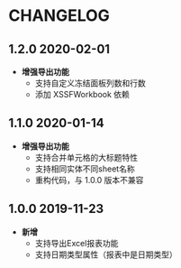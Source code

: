 
# CHANGELOG

## 1.2.0 2020-02-01

- **增强导出功能** 
    - 支持自定义冻结面板列数和行数
    - 添加 XSSFWorkbook 依赖

## 1.1.0 2020-01-14

- **增强导出功能** 
    - 支持合并单元格的大标题特性
    - 支持相同实体不同sheet名称
    - 重构代码，与 1.0.0 版本不兼容

## 1.0.0 2019-11-23

- **新增** 
    - 支持导出Excel报表功能
    - 支持日期类型属性（报表中是日期类型）
